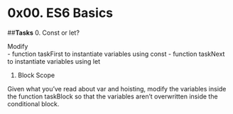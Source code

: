 # **0x00. ES6 Basics**

##**Tasks**
0. Const or let?

Modify<br>
	- function taskFirst to instantiate variables using const
	- function taskNext to instantiate variables using let

1. Block Scope

Given what you’ve read about var and hoisting, modify the variables inside the function taskBlock so that the variables aren’t overwritten inside the conditional block.


